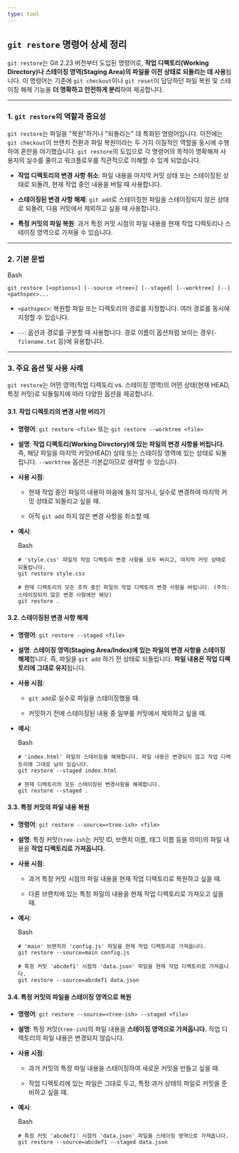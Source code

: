```yaml
---
type: tool
---
```

## `git restore` 명령어 상세 정리

`git restore`는 Git 2.23 버전부터 도입된 명령어로, **작업 디렉토리(Working Directory)나 스테이징 영역(Staging Area)의 파일을 이전 상태로 되돌리는 데 사용**됩니다. 이 명령어는 기존에 `git checkout`이나 `git reset`이 담당하던 파일 복원 및 스테이징 해제 기능을 **더 명확하고 안전하게 분리**하여 제공합니다.

---

### 1. `git restore`의 역할과 중요성

`git restore`는 파일을 "복원"하거나 "되돌리는" 데 특화된 명령어입니다. 이전에는 `git checkout`이 브랜치 전환과 파일 복원이라는 두 가지 이질적인 역할을 동시에 수행하여 혼란을 야기했습니다. `git restore`의 도입으로 각 명령어의 목적이 명확해져 사용자의 실수를 줄이고 워크플로우를 직관적으로 이해할 수 있게 되었습니다.

- **작업 디렉토리의 변경 사항 취소**: 파일 내용을 마지막 커밋 상태 또는 스테이징된 상태로 되돌려, 현재 작업 중인 내용을 버릴 때 사용합니다.
    
- **스테이징된 변경 사항 해제**: `git add`로 스테이징한 파일을 스테이징되지 않은 상태로 되돌려, 다음 커밋에서 제외하고 싶을 때 사용합니다.
    
- **특정 커밋의 파일 복원**: 과거 특정 커밋 시점의 파일 내용을 현재 작업 디렉토리나 스테이징 영역으로 가져올 수 있습니다.
    

---

### 2. 기본 문법

Bash

```
git restore [<options>] [--source <tree>] [--staged] [--worktree] [--] <pathspec>...
```

- `<pathspec>`: 복원할 파일 또는 디렉토리의 경로를 지정합니다. 여러 경로를 동시에 지정할 수 있습니다.
    
- `--`: 옵션과 경로를 구분할 때 사용합니다. 경로 이름이 옵션처럼 보이는 경우(`-filename.txt` 등)에 유용합니다.
    

---

### 3. 주요 옵션 및 사용 사례

`git restore`는 어떤 영역(작업 디렉토리 vs. 스테이징 영역)의 어떤 상태(현재 HEAD, 특정 커밋)로 되돌릴지에 따라 다양한 옵션을 제공합니다.

#### 3.1. 작업 디렉토리의 변경 사항 버리기

- **명령어**: `git restore <file>` 또는 `git restore --worktree <file>`
    
- **설명**: **작업 디렉토리(Working Directory)에 있는 파일의 변경 사항을 버립니다.** 즉, 해당 파일을 마지막 커밋(HEAD) 상태 또는 스테이징 영역에 있는 상태로 되돌립니다. `--worktree` 옵션은 기본값이므로 생략할 수 있습니다.
    
- **사용 시점**:
    
    - 현재 작업 중인 파일의 내용이 마음에 들지 않거나, 실수로 변경하여 마지막 커밋 상태로 되돌리고 싶을 때.
        
    - 아직 `git add` 하지 않은 변경 사항을 취소할 때.
        
- **예시**:
    
    Bash
    
    ```
    # 'style.css' 파일의 작업 디렉토리 변경 사항을 모두 버리고, 마지막 커밋 상태로 되돌립니다.
    git restore style.css
    
    # 현재 디렉토리의 모든 추적 중인 파일의 작업 디렉토리 변경 사항을 버립니다. (주의: 스테이징되지 않은 변경 사항에만 해당)
    git restore .
    ```
    

#### 3.2. 스테이징된 변경 사항 해제

- **명령어**: `git restore --staged <file>`
    
- **설명**: **스테이징 영역(Staging Area/Index)에 있는 파일의 변경 사항을 스테이징 해제**합니다. 즉, 파일을 `git add` 하기 전 상태로 되돌립니다. **파일 내용은 작업 디렉토리에 그대로 유지**됩니다.
    
- **사용 시점**:
    
    - `git add`로 실수로 파일을 스테이징했을 때.
        
    - 커밋하기 전에 스테이징된 내용 중 일부를 커밋에서 제외하고 싶을 때.
        
- **예시**:
    
    Bash
    
    ```
    # 'index.html' 파일의 스테이징을 해제합니다. 파일 내용은 변경되지 않고 작업 디렉토리에 그대로 남아 있습니다.
    git restore --staged index.html
    
    # 현재 디렉토리의 모든 스테이징된 변경사항을 해제합니다.
    git restore --staged .
    ```
    

#### 3.3. 특정 커밋의 파일 내용 복원

- **명령어**: `git restore --source=<tree-ish> <file>`
    
- **설명**: 특정 커밋(`tree-ish`는 커밋 ID, 브랜치 이름, 태그 이름 등을 의미)의 파일 내용을 **작업 디렉토리로 가져옵니다.**
    
- **사용 시점**:
    
    - 과거 특정 커밋 시점의 파일 내용을 현재 작업 디렉토리로 복원하고 싶을 때.
        
    - 다른 브랜치에 있는 특정 파일의 내용을 현재 작업 디렉토리로 가져오고 싶을 때.
        
- **예시**:
    
    Bash
    
    ```
    # 'main' 브랜치의 'config.js' 파일을 현재 작업 디렉토리로 가져옵니다.
    git restore --source=main config.js
    
    # 특정 커밋 'abcdef1' 시점의 'data.json' 파일을 현재 작업 디렉토리로 가져옵니다.
    git restore --source=abcdef1 data.json
    ```
    

#### 3.4. 특정 커밋의 파일을 스테이징 영역으로 복원

- **명령어**: `git restore --source=<tree-ish> --staged <file>`
    
- **설명**: 특정 커밋(`tree-ish`)의 파일 내용을 **스테이징 영역으로 가져옵니다.** 작업 디렉토리의 파일 내용은 변경되지 않습니다.
    
- **사용 시점**:
    
    - 과거 커밋의 특정 파일 내용을 스테이징하여 새로운 커밋을 만들고 싶을 때.
        
    - 작업 디렉토리에 있는 파일은 그대로 두고, 특정 과거 상태의 파일로 커밋을 준비하고 싶을 때.
        
- **예시**:
    
    Bash
    
    ```
    # 특정 커밋 'abcdef1' 시점의 'data.json' 파일을 스테이징 영역으로 가져옵니다.
    git restore --source=abcdef1 --staged data.json
    ```